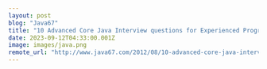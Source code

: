 ```yaml
---
layout: post
blog: "Java67"
title: "10 Advanced Core Java Interview questions for Experienced Programmers (2023)"
date: 2023-09-12T04:33:00.001Z
image: images/java.png
remote_url: "http://www.java67.com/2012/08/10-advanced-core-java-interview.html"
---
```


